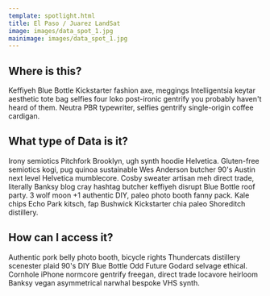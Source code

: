 ```yaml
---
template: spotlight.html
title: El Paso / Juarez LandSat
image: images/data_spot_1.jpg
mainimage: images/data_spot_1.jpg
---
```

## Where is this?
Keffiyeh Blue Bottle Kickstarter fashion axe, meggings Intelligentsia keytar aesthetic tote bag selfies four loko post-ironic gentrify you probably haven't heard of them. Neutra PBR typewriter, selfies gentrify single-origin coffee cardigan.

## What type of Data is it?

Irony semiotics Pitchfork Brooklyn, ugh synth hoodie Helvetica. Gluten-free semiotics kogi, pug quinoa sustainable Wes Anderson butcher 90's Austin next level Helvetica mumblecore. Cosby sweater artisan meh direct trade, literally Banksy blog cray hashtag butcher keffiyeh disrupt Blue Bottle roof party. 3 wolf moon +1 authentic DIY, paleo photo booth fanny pack. Kale chips Echo Park kitsch, fap Bushwick Kickstarter chia paleo Shoreditch distillery.

## How can I access it?

Authentic pork belly photo booth, bicycle rights Thundercats distillery scenester plaid 90's DIY Blue Bottle Odd Future Godard selvage ethical. Cornhole iPhone normcore gentrify freegan, direct trade locavore heirloom Banksy vegan asymmetrical narwhal bespoke VHS synth. 